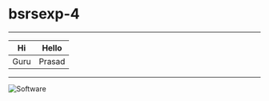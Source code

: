 # bsrsexp-4

-----

|Hi|Hello|
|--|----|
|Guru|Prasad|

-----

![Software](https://t3.gstatic.com/licensed-image?q=tbn:ANd9GcSyH4y7SgpLBMf9Y8JvBGYgzkn_zJuZf6PgeFHzPRhw3WVzabPR893USTdojzAjAI1s)
